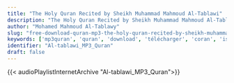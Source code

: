 ```yaml
---
title: "The Holy Quran Recited by Sheikh Muhammad Mahmoud Al-Tablawi"
description: "The Holy Quran Recited by Sheikh Muhammad Mahmoud Al-Tablawi"
author: "Mohamed Mahmoud Al-Tablawy"
slug: "free-download-quran-mp3-the-holy-quran-recited-by-sheikh-muhammad-mahmoud-al-tablawi"
keywords: ['mp3quran', 'quran', 'download', 'télécharger', 'coran', 'islam', 'al-tablawi', 'altablawi', 'altablaoui', 'al-tablaoui', 'attablawi', 'attablaoui', 'محمد', 'محمود', 'الطبلاوي', 'قرآن', 'مصحف', 'مرتل', 'مجود', 'القرآن', 'الكريم', 'المصحف', 'المرتل', 'المجود', 'إسلام', 'تحميل']
identifier: "Al-tablawi_MP3_Quran"
draft: false
---
```


{{< audioPlaylistInternetArchive "Al-tablawi_MP3_Quran">}}
